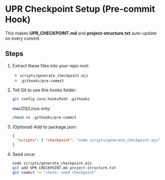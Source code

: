 # UPR Checkpoint Setup (Pre-commit Hook)

This makes **UPR_CHECKPOINT.md** and **project-structure.txt** auto-update on every commit.

## Steps

1) Extract these files into your repo root:
   - `scripts/generate_checkpoint.mjs`
   - `.githooks/pre-commit`

2) Tell Git to use this hooks folder:
   ```bash
   git config core.hooksPath .githooks
   ```
   macOS/Linux only:
   ```bash
   chmod +x .githooks/pre-commit
   ```

3) (Optional) Add to package.json:
   ```json
   {
     "scripts": { "checkpoint": "node scripts/generate_checkpoint.mjs" }
   }
   ```

4) Seed once:
   ```bash
   node scripts/generate_checkpoint.mjs
   git add UPR_CHECKPOINT.md project-structure.txt
   git commit -m "chore: seed checkpoint"
   ```
